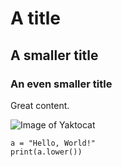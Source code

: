 # A title

## A smaller title

### An even smaller title

Great content.

![Image of Yaktocat](https://octodex.github.com/images/yaktocat.png)

```
a = "Hello, World!"
print(a.lower())
```
